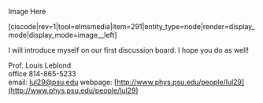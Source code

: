 Image Here

[ciscode|rev=1|tool=elmsmedia|item=291|entity_type=node|render=display_mode|display_mode=image__left]

I will introduce myself on our first discussion board. I hope you do as well!

Prof. Louis Leblond  
office 814-865-5233  
email: [lul29@psu.edu](mailto:lul29@psu.edu)
webpage: [http://www.phys.psu.edu/people/lul29](http://www.phys.psu.edu/people/lul29)

